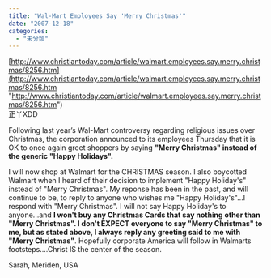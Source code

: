 ```yaml
---
title: "Wal-Mart Employees Say 'Merry Christmas'"
date: "2007-12-18"
categories: 
  - "未分類"
---
```


[http://www.christiantoday.com/article/walmart.employees.say.merry.christmas/8256.htm](http://www.christiantoday.com/article/walmart.employees.say.merry.christmas/8256.htm "http://www.christiantoday.com/article/walmart.employees.say.merry.christmas/8256.htm")  
正丫XDD

Following last year’s Wal-Mart controversy regarding religious issues over Christmas, the corporation announced to its employees Thursday that it is OK to once again greet shoppers by saying **"Merry Christmas" instead of the generic "Happy Holidays".**

I will now shop at Walmart for the CHRISTMAS season. I also boycotted Walmart when I heard of their decision to implement "Happy Holiday's" instead of "Merry Christmas". My reponse has been in the past, and will continue to be, to reply to anyone who wishes me "Happy Holiday's"...I respond with "Merry Christmas". I will not say Happy Holiday's to anyone...and **I won't buy any Christmas Cards that say nothing other than "Merry Christmas". I don't EXPECT everyone to say "Merry Christmas" to me, but as stated above, I always reply any greeting said to me with "Merry Christmas"**. Hopefully corporate America will follow in Walmarts footsteps....Christ IS the center of the season.

Sarah, Meriden, USA
